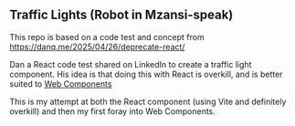 ## Traffic Lights (Robot in Mzansi-speak)

This repo is based on a code test and concept from https://danq.me/2025/04/26/deprecate-react/

Dan a React code test shared on LinkedIn to create a traffic light component. His idea is that doing this with React is overkill, and is better suited to [Web Components](https://developer.mozilla.org/en-US/docs/Web/API/Web_components)

This is my attempt at both the React component (using Vite and definitely overkill) and then my first foray into Web Components.

